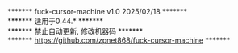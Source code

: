 ******* fuck-cursor-machine v1.0 2025/02/18 *******  
******* 适用于0.44.* *******  
******* 禁止自动更新, 修改机器码 *******  
******* https://github.com/zpnet868/fuck-cursor-machine *******

